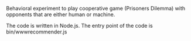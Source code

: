 Behavioral experiment to play cooperative game (Prisoners Dilemma) with opponents that are either human or machine. 

The code is written in Node.js. The entry point of the code is bin/wwwrecommender.js
